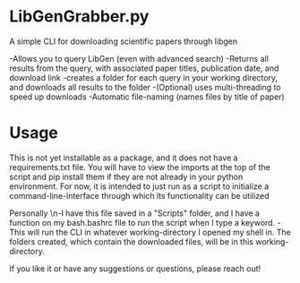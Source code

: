 # LibGenGrabber.py
A simple CLI for downloading scientific papers through libgen

-Allows you to query LibGen (even with advanced search)
-Returns all results from the query, with associated paper titles, publication date, and download link
-creates a folder for each query in your working directory, and downloads all results to the folder
-(Optional) uses multi-threading to speed up downloads
-Automatic file-naming (names files by title of paper)


# Usage
This is not yet installable as a package, and it does not have a requirements.txt file.
You will have to view the imports at the top of the script and pip install them if they are not already in your python environment.
For now, it is intended to just run as a script to initialize a command-line-interface through which its functionality can be utilized

Personally
\n-I have this file saved in a "Scripts" folder, and I have a function on my bash.bashrc file to run the script when I type a keyword.
-This will run the CLI in whatever working-directory I opened my shell in. The folders created, which contain the downloaded files, will be in this working-directory.


If you like it or have any suggestions or questions, please reach out!
